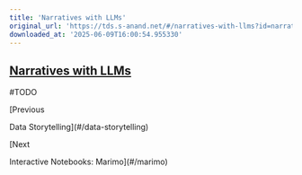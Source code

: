 ```yaml
---
title: 'Narratives with LLMs'
original_url: 'https://tds.s-anand.net/#/narratives-with-llms?id=narratives-with-llms'
downloaded_at: '2025-06-09T16:00:54.955330'
---
```

[Narratives with LLMs](#/narratives-with-llms?id=narratives-with-llms)
----------------------------------------------------------------------

#TODO

[Previous

Data Storytelling](#/data-storytelling)

[Next

Interactive Notebooks: Marimo](#/marimo)